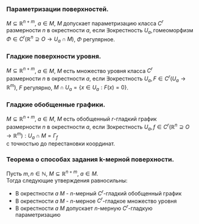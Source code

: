 ### Параметризации поверхностей.
$M \subseteq \mathbb{R}^{n+m}$, $a \in M$, $M$ допускает параметризацию класса $C^r$  
размерности $n$ в окрестности $a$, если $\exists \text{окрестность } U_a, \text{гомеоморфизм } \Phi \in C^r (\mathbb{R}^n \supseteq O \rightarrow U_a \cap M)$, $\Phi$ регулярное.  
### Гладкие поверхности уровня.
$M \subseteq \mathbb{R}^{n+m}$, $a \in M$, $M$ есть множество уровня класса $C^r$  
размерности $n$ в окрестности $a$, если $\exists \text{окрестность } U_a, F \in C^r(U_a \rightarrow \mathbb{R}^m)$, $F$ регулярно, $M \cap U_a = \{x \in U_a : F(x) = 0\}$.  
### Гладкие обобщенные графики.
$M \subseteq \mathbb{R}^{n+m}$, $a \in M$, $M$ есть обобщенный $r$-гладкий график  
размерности $n$ в окрестности $a$, если $\exists \text{окрестность } U_a, f \in C^r (\mathbb{R}^n \supseteq O \rightarrow \mathbb{R}^m) : U_a \cap M = \Gamma_f$  
с точностью до перестановки координат.
### Теорема о способах задания k-мерной поверхности.
Пусть $m, n \in \mathbb{N}$, $M \subseteq \mathbb{R}^{n+m}$, $a \in M$.  
Тогда следующие утверждения равносильны:  
- В окрестности $a$ $M$ - $n$-мерный $C^r$-гладкий обобщенный график  
- В окрестности $a$ $M$ - $n$-мерное $C^r$-гладкое множество уровня  
- В окрестности $a$ $M$ допускает $n$-мерную $C^r$-гладкую параметризацию